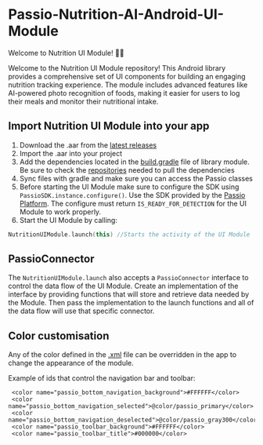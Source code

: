 # Passio-Nutrition-AI-Android-UI-Module

Welcome to Nutrition UI Module! 🍎🥗

Welcome to the Nutrition UI Module repository! This Android library provides a comprehensive set of UI components for building an engaging nutrition tracking experience. The module includes advanced features like AI-powered photo recognition of foods, making it easier for users to log their meals and monitor their nutritional intake.

## Import Nutrition UI Module into your app

1. Download the .aar from the [latest releases](https://github.com/Passiolife/Passio-Nutrition-AI-Android-UI-Module/releases/tag/0.0.1)
2. Import the .aar into your project
3. Add the dependencies located in the [build.gradle](https://github.com/Passiolife/Passio-Nutrition-AI-Android-UI-Module/blob/main/passio-ui-module/build.gradle) file of library module. Be sure to check the [repositories](https://github.com/Passiolife/Passio-Nutrition-AI-Android-UI-Module/blob/main/build.gradle) needed to pull the dependencies
4. Sync files with gradle and make sure you can access the Passio classes
5. Before starting the UI Module make sure to configure the SDK using `PassioSDK.instance.configure()`. Use the SDK provided by the [Passio Platform](https://www.passio.ai/). The configure must return `IS_READY_FOR_DETECTION` for the UI Module to work properly.
6. Start the UI Module by calling:
```kotlin
NutritionUIModule.launch(this) //Starts the activity of the UI Module
```

## PassioConnector

The `NutritionUIModule.launch` also accepts a `PassioConnector` interface to control the data flow of the UI Module. Create an implementation of the interface by providing functions that will store and retrieve data needed by the Module. Then pass the implementation to the launch functions and all of the data flow will use that specific connector.

## Color customisation

Any of the color defined in the [.xml](https://github.com/Passiolife/Passio-Nutrition-AI-Android-UI-Module/blob/main/passio-ui-module/src/main/res/values/colors.xml) file can be overridden in the app to change the appearance of the module. 

Example of ids that control the navigation bar and toolbar:
```
 <color name="passio_bottom_navigation_background">#FFFFFF</color>
 <color name="passio_bottom_navigation_selected">@color/passio_primary</color>
 <color name="passio_bottom_navigation_deselected">@color/passio_gray300</color>
 <color name="passio_toolbar_background">#FFFFFF</color>
 <color name="passio_toolbar_title">#000000</color>
 ```